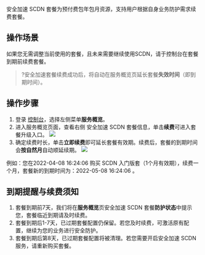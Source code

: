 安全加速 SCDN 套餐为预付费包年包月资源，支持用户根据自身业务防护需求续费套餐。

## 操作场景

如果您无需调整当前使用的套餐，且未来需要继续使用SCDN，请于控制台在套餐到期前续费套餐。

>?安全加速套餐续费成功后，将自动在服务概览页延长套餐**失效时间**（即到期时间）。

## 操作步骤

1. 登录 [控制台](https://console.cloud.tencent.com/cdn)，选择左侧菜单**服务概览**。
2. 进入服务概览页面，查看右侧 安全加速 SCDN 套餐信息，单击**续费**可进入套餐升级入口。
![](https://qcloudimg.tencent-cloud.cn/raw/42a80666f943a6f8c4f2e3170f94914b.jpg)
3. 确定续费时长，单击**立即续费**即可延长套餐有效期。续费后，套餐的到期时间会**按自然月**自动顺延续期。
![](https://qcloudimg.tencent-cloud.cn/raw/dc30fac12ba1b01633dac2b771c78cc1.jpg)

例如：您在2022-04-08 16:24:06 购买 SCDN 入门版套（1个月有效期），续费一个月，套餐新的到期时间为：2022-05-08 16:24:06 。

## 到期提醒与续费须知

1. 套餐到期前7天，我们将在**服务概览**页安全加速 SCDN 套餐**防护状态**中提示您，套餐临近到期请及时续费。
2. 套餐到期后1-7天，已过期套餐配置仍保留。若您及时续费，可激活原有配置，继续为您的业务进行安全防护。
3. 套餐到期后第8天，已过期套餐配置将被清理。若您需要开启安全加速 SCDN 服务，请重新购买套餐。
